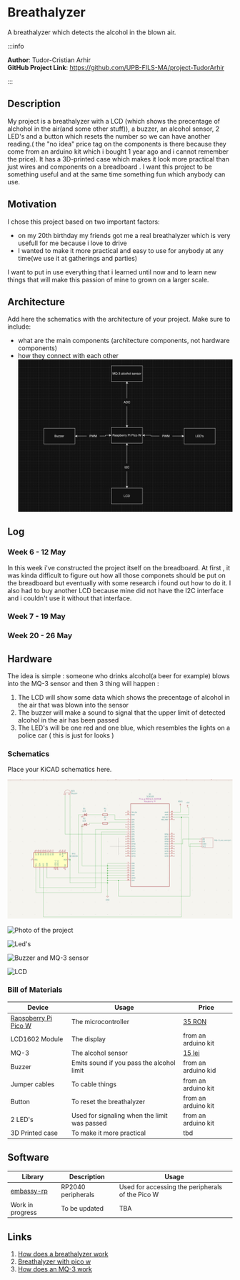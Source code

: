 # Breathalyzer
A breathalyzer which detects the alcohol in the blown air.

:::info 

**Author**: Tudor-Cristian Arhir \
**GitHub Project Link**: https://github.com/UPB-FILS-MA/project-TudorArhir

:::

## Description

 My project is a breathalyzer with a LCD (which shows the precentage of alchohol in the air(and some other stuff)), a buzzer, an alcohol sensor, 2 LED's  and a button which resets the number so we can have another reading.( the "no idea" price tag on the components is there because they come from an arduino kit which i bought 1 year ago and i cannot remember the price). It has a 3D-printed case which makes it look more practical than just wires and components on a breadboard . I want this project to be something useful and at the same time something fun which anybody can use.


## Motivation

I chose this project based on two important factors:
- on my 20th birthday my friends got me a real breathalyzer which is very usefull for me because i love to drive
- I wanted to make it more practical and easy to use for anybody at any time(we use it at gatherings and parties)

I want to put in use everything that i learned until now and to learn new things that will make this passion of mine to grown on a larger scale.

## Architecture 

Add here the schematics with the architecture of your project. Make sure to include:
 - what are the main components (architecture components, not hardware components)
 - how they connect with each other
![Block diagram](image-1.png)
## Log

<!-- write every week your progress here -->

### Week 6 - 12 May
In this week i've constructed the project itself on the breadboard. At first , it was kinda difficult to figure out how all those componets should be put on the breadboard but eventually with some research i found out how to do it. I also had to buy another LCD because mine did not have the I2C interface and i couldn't use it without that interface.
### Week 7 - 19 May

### Week 20 - 26 May

## Hardware

The idea is simple : someone who drinks alcohol(a beer for example) blows into the MQ-3 sensor and then 3 thing will happen :
 1. The LCD will show some data which shows the precentage of alcohol in the air that was blown into the sensor
 2. The buzzer will make a sound to signal that the upper limit of detected alcohol in the air has been passed
 3. The LED's will be one red and one blue, which resembles the lights on a police car ( this is just for looks )
### Schematics

Place your KiCAD schematics here.


![Kicad Schematic](schematic.png)

![Photo of the project](irl_schematic.png)

![Led's](led.png)

![Buzzer and MQ-3 sensor](buzzer_mq-3.png)

![LCD](LCD.png)


### Bill of Materials

| Device | Usage | Price |
|--------|--------|-------|
| [Rapspberry Pi Pico W](https://www.raspberrypi.com/documentation/microcontrollers/raspberry-pi-pico.html) | The microcontroller | [35 RON](https://www.optimusdigital.ro/en/raspberry-pi-boards/12394-raspberry-pi-pico-w.html) |
| LCD1602 Module | The display | from an arduino kit |
| MQ-3 | The alcohol sensor| [15 lei](https://www.optimusdigital.ro/en/gas-sensors/1125-modul-senzor-de-gaz-mq-3.html) |
| Buzzer | Emits sound if you pass the alcohol limit | from an arduino kid |
| Jumper cables | To cable things | from an arduino kit |
| Button | To reset the breathalyzer | from an arduino kit |
| 2 LED's | Used for signaling when the limit was passed | from an arduino kit |
| 3D Printed case | To make it more practical | tbd |


## Software

| Library | Description | Usage |
|---------|-------------|-------|
| [embassy-rp](https://github.com/embassy-rs/embassy/tree/main/embassy-rp) | RP2040 peripherals | Used for accessing the peripherals of the Pico W |
| Work in progress | To be updated | TBA |


## Links

<!-- Add a few links that inspired you and that you think you will use for your project -->

1. [How does a breathalyzer work](https://www.medicalnewstoday.com/articles/breathalyzer-test)
2. [Breathalyzer with pico w](https://forums.raspberrypi.com/viewtopic.php?t=226459)
3. [How does an MQ-3 work](https://help.sinric.pro/pages/tutorials/custom-device-types/alcohol-sensor/MQ-3)
